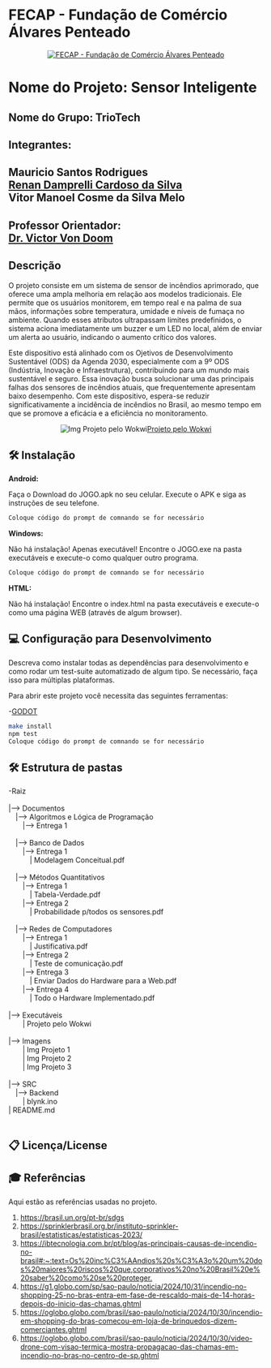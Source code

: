 # FECAP - Fundação de Comércio Álvares Penteado

<p align="center">
<a href= "https://www.fecap.br/"><img src="https://encrypted-tbn0.gstatic.com/images?q=tbn:ANd9GcRhZPrRa89Kma0ZZogxm0pi-tCn_TLKeHGVxywp-LXAFGR3B1DPouAJYHgKZGV0XTEf4AE&usqp=CAU" alt="FECAP - Fundação de Comércio Álvares Penteado" border="0"></a>
</p>

 # Nome do Projeto: Sensor Inteligente

## Nome do Grupo: TrioTech

<h2>Integrantes:</h2> <h2>Mauricio Santos Rodrigues<br><a href="https://www.linkedin.com/in/renan-damprelli/">Renan Damprelli Cardoso da Silva</a><br> Vitor Manoel Cosme da Silva Melo</h2>

<h2>Professor Orientador: <br> <a href="https://www.linkedin.com/in/victorbarq/">Dr. Victor Von Doom</a></h2> 

## Descrição
<p>O projeto consiste em um sistema de sensor de incêndios aprimorado, que oferece uma ampla melhoria em relação aos modelos tradicionais. Ele permite que os usuários monitorem, em tempo real e na palma de sua mãos, informações sobre temperatura, umidade e níveis de fumaça no ambiente. Quando esses atributos ultrapassam limites predefinidos, o sistema aciona imediatamente um buzzer e um LED no local, além de enviar um alerta ao usuário, indicando o aumento crítico dos valores.</p>
<P>Este dispositivo está alinhado com os Ojetivos de Desenvolvimento Sustentável (ODS) da Agenda 2030, especialmente com a 9º ODS (Indústria, Inovação e Infraestrutura), contribuindo para um mundo mais sustentável e seguro. Essa inovação busca solucionar uma das principais falhas dos sensores de incêndios atuais, que frequentemente apresentam baixo desempenho. Com este dispositivo, espera-se reduzir significativamente a incidência de incêndios no Brasil, ao mesmo tempo em que se promove a eficácia e a eficiência no monitoramento.</P>

<p align="center">
<img src="https://github.com/user-attachments/assets/f83ca615-2230-41cc-9216-87eb94f4d221" alt="Img Projeto pelo Wokwi" border="0"><a href="https://wokwi.com/projects/414743970228862977">Projeto pelo Wokwi</a></p>

## 🛠 Instalação

<b>Android:</b>

Faça o Download do JOGO.apk no seu celular.
Execute o APK e siga as instruções de seu telefone.

```sh
Coloque código do prompt de comnando se for necessário
```

<b>Windows:</b>

Não há instalação! Apenas executável!
Encontre o JOGO.exe na pasta executáveis e execute-o como qualquer outro programa.

```sh
Coloque código do prompt de comnando se for necessário
```

<b>HTML:</b>

Não há instalação!
Encontre o index.html na pasta executáveis e execute-o como uma página WEB (através de algum browser).

## 💻 Configuração para Desenvolvimento

Descreva como instalar todas as dependências para desenvolvimento e como rodar um test-suite automatizado de algum tipo. Se necessário, faça isso para múltiplas plataformas.

Para abrir este projeto você necessita das seguintes ferramentas:

-<a href="https://godotengine.org/download">GODOT</a>

```sh
make install
npm test
Coloque código do prompt de comnando se for necessário
```
## 🛠 Estrutura de pastas

-Raiz<br>
<br>
|--> Documentos<br>
  &emsp;|--> Algoritmos e Lógica de Programação<br>
  &emsp;&emsp;|--> Entrega 1<br><br>
  &emsp;|--> Banco de Dados<br>
  &emsp;&emsp;|--> Entrega 1<br>
    &emsp;&emsp;&emsp;| Modelagem Conceitual.pdf<br><br>
  &emsp;|--> Métodos Quantitativos<br>
   &emsp;&emsp;|--> Entrega 1<br>
    &emsp;&emsp;&emsp;| Tabela-Verdade.pdf<br>
     &emsp;&emsp;|--> Entrega 2<br>
      &emsp;&emsp;&emsp;| Probabilidade p/todos os sensores.pdf<br><br>
  &emsp;|--> Redes de Computadores<br>
  &emsp;&emsp;|--> Entrega 1<br>
  &emsp;&emsp;&emsp;| Justificativa.pdf<br>
  &emsp;&emsp;|--> Entrega 2<br>
  &emsp;&emsp;&emsp;| Teste de comunicação.pdf<br>
  &emsp;&emsp;|--> Entrega 3<br>
    &emsp;&emsp;&emsp;| Enviar Dados do Hardware para a Web.pdf<br>
  &emsp;&emsp;|--> Entrega 4<br>
    &emsp;&emsp;&emsp;| Todo o Hardware Implementado.pdf<br><br>
|--> Executáveis<br>
     &emsp;&emsp;| Projeto pelo Wokwi<br><br>
|--> Imagens<br>
       &emsp;&emsp;| Img Projeto 1<br>
       &emsp;&emsp;| Img Projeto 2<br>
       &emsp;&emsp;| Img Projeto 3<br><br>
|--> SRC<br>
  &emsp;|--> Backend<br>
  &emsp;&emsp;| blynk.ino<br>
| README.md<br><br>

## 📋 Licença/License


## 🎓 Referências

Aqui estão as referências usadas no projeto.

1. <https://brasil.un.org/pt-br/sdgs>
2. <https://sprinklerbrasil.org.br/instituto-sprinkler-brasil/estatisticas/estatisticas-2023/>
3. <https://ibtecnologia.com.br/pt/blog/as-principais-causas-de-incendio-no-brasil#:~:text=Os%20inc%C3%AAndios%20s%C3%A3o%20um%20dos%20maiores%20riscos%20que,corporativos%20no%20Brasil%20e%20saber%20como%20se%20proteger.>
4. <https://g1.globo.com/sp/sao-paulo/noticia/2024/10/31/incendio-no-shopping-25-no-bras-entra-em-fase-de-rescaldo-mais-de-14-horas-depois-do-inicio-das-chamas.ghtml>
5. <https://oglobo.globo.com/brasil/sao-paulo/noticia/2024/10/30/incendio-em-shopping-do-bras-comecou-em-loja-de-brinquedos-dizem-comerciantes.ghtml>
6. <https://oglobo.globo.com/brasil/sao-paulo/noticia/2024/10/30/video-drone-com-visao-termica-mostra-propagacao-das-chamas-em-incendio-no-bras-no-centro-de-sp.ghtml>
